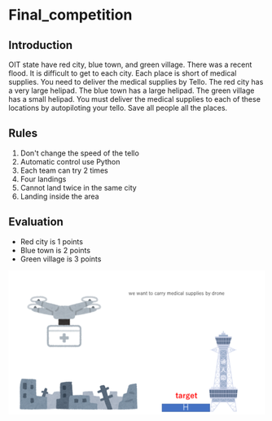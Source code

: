 # Final_competition

## Introduction
OIT state have red city, blue town, and green village. There was a recent flood.
It is difficult to get to each city. 
Each place is short of medical supplies. 
You need to deliver the medical supplies by Tello.
The red city has a very large helipad. The blue town has a large helipad. The green village has a small helipad.
You must deliver the medical supplies to each of these locations by autopiloting your tello. Save all people all the places.

## Rules
1. Don't change the speed of the tello
2. Automatic control use Python
3. Each team can try 2 times
4. Four landings
5. Cannot land twice in the same city
6. Landing inside the area

## Evaluation
- Red city is 1 points
- Blue town is 2 points 
- Green village is 3 points
<img width="800" src="/images/drone.png">
